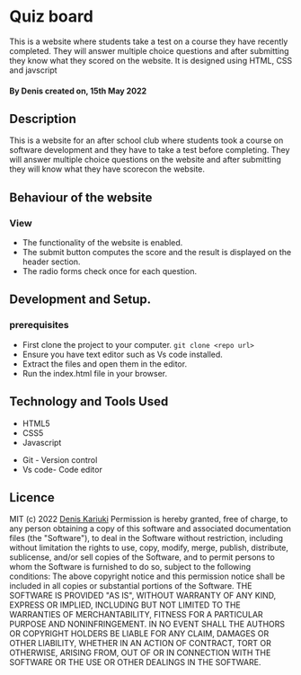 # Quiz board 

This is a website where students take a test on a course they have recently completed. They will answer multiple choice questions and after submitting they know what they scored on the website. It is designed using HTML, CSS and javscript

#### By **Denis** created on, 15th May 2022

## Description

This is a website for an after school club where students took a course on software development and they have to take a test before completing. They will answer multiple choice questions on the website and after submitting they will know what they have scorecon the website.

## Behaviour of the website
### View
+ The functionality of the website is enabled.
+ The submit button computes the score and the result is displayed on the header section.
+ The radio forms check once for each question.


## Development and Setup.

### prerequisites
+ First clone the project to your computer. ```git clone <repo url>```
+ Ensure you have text editor such as Vs code installed.
+ Extract the files and open them in the editor.
+ Run the index.html file in your browser.



## Technology and Tools Used

+ HTML5
+ CSS5
+ Javascript
- Git - Version control
- Vs code- Code editor


## Licence
MIT (c) 2022 [Denis Kariuki](https://github.com/Munene-Kariuki)
Permission is hereby granted, free of charge, to any person obtaining a copy
of this software and associated documentation files (the "Software"), to deal
in the Software without restriction, including without limitation the rights
to use, copy, modify, merge, publish, distribute, sublicense, and/or sell
copies of the Software, and to permit persons to whom the Software is
furnished to do so, subject to the following conditions:
The above copyright notice and this permission notice shall be included in all
copies or substantial portions of the Software.
THE SOFTWARE IS PROVIDED "AS IS", WITHOUT WARRANTY OF ANY KIND, EXPRESS OR
IMPLIED, INCLUDING BUT NOT LIMITED TO THE WARRANTIES OF MERCHANTABILITY,
FITNESS FOR A PARTICULAR PURPOSE AND NONINFRINGEMENT. IN NO EVENT SHALL THE
AUTHORS OR COPYRIGHT HOLDERS BE LIABLE FOR ANY CLAIM, DAMAGES OR OTHER
LIABILITY, WHETHER IN AN ACTION OF CONTRACT, TORT OR OTHERWISE, ARISING FROM,
OUT OF OR IN CONNECTION WITH THE SOFTWARE OR THE USE OR OTHER DEALINGS IN THE
SOFTWARE.